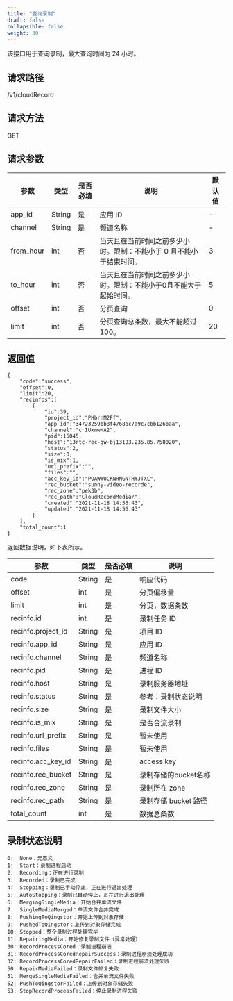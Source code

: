 ```yaml
---
title: "查询录制"
draft: false
collapsible: false
weight: 30
---
```


该接口用于查询录制，最大查询时间为 24 小时。

## 请求路径

/v1/cloudRecord

## 请求方法

GET

## 请求参数

| 参数      | 类型   | 是否必填 | 说明                                                         | 默认值 |
| --------- | ------ | -------- | ------------------------------------------------------------ | ------ |
| app_id    | String | 是       | 应用 ID                                                      | -      |
| channel   | String | 是       | 频道名称                                                     | -      |
| from_hour | int    | 否       | 当天且在当前时间之前多少小时。限制：不能小于 0 且不能小于结束时间。 | 3      |
| to_hour   | int    | 否       | 当天且在当前时间之前多少小时。限制：不能小于0且不能大于起始时间。 | 5      |
| offset    | int    | 否       | 分页查询                                                     | 0      |
| limit     | int    | 否       | 分页查询总条数，最大不能超过 100。                           | 20     |

## 返回值

```
{
    "code":"success",
    "offset":0,
    "limit":20,
    "recinfos":[
        {
            "id":39,
            "project_id":"PHbrnM2Ff",
            "app_id":"34723259bb8f4768bc7a9c7cbb126baa",
            "channel":"crIUxmwHA2",
            "pid":15045,
            "host":"13rtc-rec-gw-bj13103.235.85.758020",
            "status":2,
            "size":0,
            "is_mix":1,
            "url_prefix":"",
            "files":"",
            "acc_key_id":"POAWWUCKNHNGNTHYJTXL",
            "rec_bucket":"sunny-video-recorde",
            "rec_zone":"pek3b",
            "rec_path":"CloudRecordMedia/",
            "created":"2021-11-18 14:56:43",
            "updated":"2021-11-18 14:56:43"
        }
    ],
    "total_count":1
}
```

返回数据说明，如下表所示。

| 参数               | 类型   | 是否必填 | 说明                                |
| ------------------ | ------ | -------- | ----------------------------------- |
| code               | String | 是       | 响应代码                            |
| offset             | int    | 是       | 分页偏移量                          |
| limit              | int    | 是       | 分页，数据条数                      |
| recinfo.id         | int    | 是       | 录制任务 ID                         |
| recinfo.project_id | String | 是       | 项目 ID                             |
| recinfo.app_id     | String | 是       | 应用 ID                             |
| recinfo.channel    | String | 是       | 频道名称                            |
| recinfo.pid        | String | 是       | 进程 ID                             |
| recinfo.host       | String | 是       | 录制服务器地址                      |
| recinfo.status     | String | 是       | 参考：[录制状态说明](#录制状态说明) |
| recinfo.size       | String | 是       | 录制文件大小                        |
| recinfo.is_mix     | String | 是       | 是否合流录制                        |
| recinfo.url_prefix | String | 是       | 暂未使用                            |
| recinfo.files      | String | 是       | 暂未使用                            |
| recinfo.acc_key_id | String | 是       | access key                          |
| recinfo.rec_bucket | String | 是       | 录制存储的bucket名称                |
| recinfo.rec_zone   | String | 是       | 录制所在 zone                       |
| recinfo.rec_path   | String | 是       | 录制存储 bucket 路径                |
| total_count        | int    | 是       | 数据总条数                          |

## 录制状态说明

```
0:  None：无意义
1:  Start：录制进程启动
2:  Recording：正在进行录制
3:  Recorded：录制已完成
4:  Stopping：录制已手动停止，正在进行退出处理
5:  AutoStopping：录制已自动停止，正在进行退出处理
6:  MergingSingleMedia：开始合并单流文件
7:  SingleMediaMerged：单流文件合并完成
8:  PushingToQingstor：开始上传到对象存储
9:  PushedToQingstor：上传到对象存储完成
10: Stopped：整个录制过程处理完毕
11: RepairingMedia：开始修复录制文件（异常处理）
30: RecordProcessCored：录制进程崩溃
31: RecordProcessCoredRepairSuccess：录制进程崩溃处理成功
32: RecordProcessCoredRepairFailed：录制进程崩溃处理失败
50: RepairMediaFailed：录制文件修复失败
51: MergeSingleMediaFailed：合并单流文件失败
52: PushToQingstorFailed：上传到对象存储失败
53: StopRecordProcessFailed：停止录制进程失败
```




